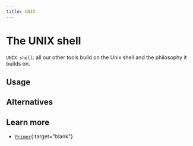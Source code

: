 ```yaml
---
title: UNIX
---
```


# The UNIX shell

`UNIX shell`: all our other tools build on the Unix shell and the philosophy it builds on.

## Usage

## Alternatives

## Learn more

* [`Primer`](http://swcarpentry.github.io/shell-novice/){:target="blank"}
